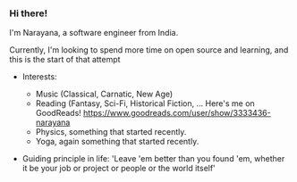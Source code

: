 ### Hi there!

I'm Narayana, a software engineer from India.

Currently, I'm looking to spend more time on open source and learning, and this is the start of that attempt

- Interests: 
  - Music (Classical, Carnatic, New Age)
  - Reading (Fantasy, Sci-Fi, Historical Fiction, ... Here's me on GoodReads! <https://www.goodreads.com/user/show/3333436-narayana>
  - Physics, something that started recently.
  - Yoga, again something that started recently.
  
- Guiding principle in life: 'Leave 'em better than you found 'em, whether it be your job or project or people or the world itself'

<!--
**rnarayana/rnarayana** is a ✨ _special_ ✨ repository because its `README.md` (this file) appears on your GitHub profile.

Here are some ideas to get you started:


- 🔭 I’m currently working on ...
- 🌱 I’m currently learning ...
- 👯 I’m looking to collaborate on ...
- 🤔 I’m looking for help with ...
- 💬 Ask me about ...
- 📫 How to reach me: ...
- 😄 Pronouns: ...
- ⚡ Fun fact: ...
-->
